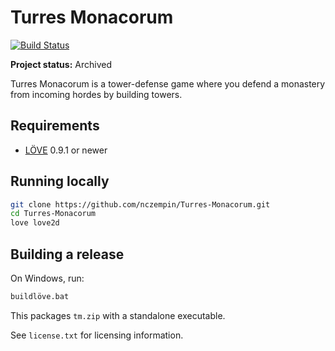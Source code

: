 # Turres Monacorum

[![Build Status](https://github.com/nczempin/Turres-Monacorum/actions/workflows/ci.yml/badge.svg?branch=master)](https://github.com/nczempin/Turres-Monacorum/actions/workflows/ci.yml)

**Project status:** Archived

Turres Monacorum is a tower-defense game where you defend a monastery from incoming hordes by building towers.

## Requirements
- [LÖVE](https://love2d.org/) 0.9.1 or newer

## Running locally
```bash
git clone https://github.com/nczempin/Turres-Monacorum.git
cd Turres-Monacorum
love love2d
```

## Building a release
On Windows, run:
```cmd
buildlöve.bat
```
This packages `tm.zip` with a standalone executable.

See `license.txt` for licensing information.
